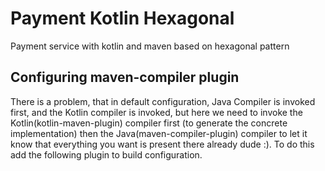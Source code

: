 # Payment Kotlin Hexagonal
Payment service with kotlin and maven based on hexagonal pattern

## Configuring maven-compiler plugin 
There is a problem, that in default configuration, Java Compiler is invoked first, and the Kotlin compiler is invoked, but here 
we need to invoke the Kotlin(kotlin-maven-plugin) compiler first (to generate the concrete implementation) then the Java(maven-compiler-plugin) compiler 
to let it know that everything you want is present there already dude :). To do this add the following plugin to build configuration.
